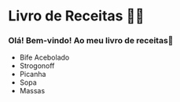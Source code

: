 # Livro de Receitas :man_cook:

### Olá! Bem-vindo! Ao meu livro de receitas:book:

- Bife Acebolado
- Strogonoff
- Picanha
- Sopa
- Massas


